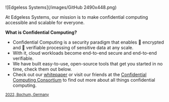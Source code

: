 ![Edgeless Systems](/images/GitHub 2490x448.png)

At Edgeless Systems, our mission is to make confidential computing accessible and scalable for everyone.

**What is Confidential Computing?**

* Confidential Computing is a security paradigm that enables 🔐 encrypted and 🔎 verifiable processing of sensitive data at any scale.</li>
* With it, cloud workloads become end-to-end secure and end-to-end verifiable.</li>
* We have built easy-to-use, open-source tools that get you started in no time, check them out below.</li>
* Check out our [whitepaper](https://content.edgeless.systems/hubfs/Confidential%20Computing%20Whitepaper.pdf) or visit our friends at the [Confidential Computing Consortium](https://confidentialcomputing.io) to find out more about all things confidential computing.

<sub>[2022, Bochum, Germany](https://goo.gl/maps/VF9qjVtjzE8KT9jz6)</sub>
